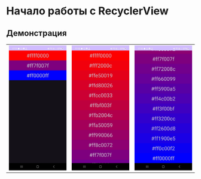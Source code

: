 # Начало работы с RecyclerView

## Демонстрация

<table>
    <tr>
        <td><img src="images/1.jpg" width=360></td>
        <td><img src="images/2.jpg" width=360></td>
        <td><img src="images/3.jpg" width=360></td>
    </tr>
</table>